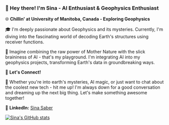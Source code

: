 ### 👋 Hey there! I'm Sina - AI Enthusiast & Geophysics Enthusiast

🌐 **Chillin' at University of Manitoba, Canada - Exploring Geophysics**

🎓 I'm deeply passionate about Geophysics and its mysteries. Currently, I'm diving into the fascinating world of decoding Earth's structures using receiver functions.

🤖 Imagine combining the raw power of Mother Nature with the slick braininess of AI - that's my playground. I'm integrating AI into my geophysics projects, transforming Earth's data in groundbreaking ways.

🔗 **Let's Connect!**

🌟 Whether you're into earth's mysteries, AI magic, or just want to chat about the coolest new tech - hit me up! I'm always down for a good conversation and dreaming up the next big thing. Let's make something awesome together!

🔗 **LinkedIn:** [Sina Saber]([https://www.linkedin.com/in/sinasaber/])

[![Sina's GitHub stats](https://github-readme-stats.vercel.app/api?username=sinamahani)](https://github.com/anuraghazra/github-readme-stats)
